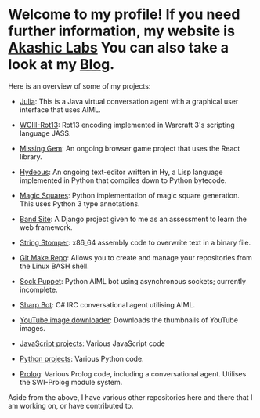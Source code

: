 # Welcome to my profile! If you need further information, my website is [Akashic Labs](http://www.akashiclabs.co.za) You can also take a look at my [Blog](http://www.blog.akashiclabs.co.za).

Here is an overview of some of my projects:

* [Julia](https://github.com/LunarArcanus/Julia): This is a Java virtual conversation agent with a graphical user interface that uses AIML.

* [WCIII-Rot13](https://github.com/LunarArcanus/WCIII-Rot13): Rot13 encoding implemented in Warcraft 3's scripting language JASS.

* [Missing Gem](https://github.com/LunarArcanus/missing-gem): An ongoing browser game project that uses the React library.

* [Hydeous](https://github.com/LunarArcanus/hydeous): An ongoing text-editor written in Hy, a Lisp language implemented in Python that compiles down to Python bytecode.

* [Magic Squares](https://github.com/LunarArcanus/MagicSquares): Python implementation of magic square generation. This uses Python 3 type annotations.

* [Band Site](https://github.com/LunarArcanus/bandsite): A Django project given to me as an assessment to learn the web framework.

* [String Stomper](https://github.com/LunarArcanus/string-stomper): x86_64 assembly code to overwrite text in a binary file.

* [Git Make Repo](https://github.com/LunarArcanus/git-make-repo): Allows you to create and manage your repositories from the Linux BASH shell.

* [Sock Puppet](https://github.com/LunarArcanus/sockpuppet): Python AIML bot using asynchronous sockets; currently incomplete.

* [Sharp Bot](https://github.com/LunarArcanus/SharpBot): C# IRC conversational agent utilising AIML.

* [YouTube image downloader](https://github.com/LunarArcanus/YouTube-image): Downloads the thumbnails of YouTube images.

* [JavaScript projects](https://github.com/LunarArcanus/JS): Various JavaScript code

* [Python projects](https://github.com/LunarArcanus/Python): Various Python code.

* [Prolog](https://github.com/LunarArcanus/Prolog): Various Prolog code, including a conversational agent. Utilises the SWI-Prolog module system.

Aside from the above, I have various other repositories here and there that I am working on, or have contributed to. 
